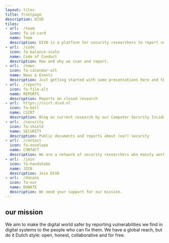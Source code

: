 ```yaml
---
layout: tiles
title: frontpage
description: DIVD
tiles: 
- url:  /team
  icon: fa-id-card
  name: Team
  description: DIVD is a platform for security researchers to report vulnerabilities, supported by volunteers.
- url:  /code
  icon: fa-balance-scale
  name: Code of Conduct
  description: How and why we scan and report.
- url:  /news
  icon: fa-calendar-alt
  name: News & Events
  description: Just getting started with some presentations here and there
- url:  /reports
  icon: fa-file-alt
  name: REPORTS
  description: Reports on closed research
- url:  https://csirt.divd.nl
  icon: fa-bell
  name: CSIRT
  description: Blog on current research by our Computer Security Incident Response Team
- url:  /security
  icon: fa-shield
  name: SECURITY
  description: Public documents and reports about (our) security
- url:  /contact
  icon: fa-envelope
  name: CONTACT
  description: We are a network of security researchers who mainly work online.
- url:  /join
  icon: fa-handshake
  name: JOIN
  description: Join DIVD
- url:  /donate
  icon: fa-eur
  name: DONATE
  description: We need your support for our mission.
---
```

<h2>our mission</h2>
<p>We aim to make the digital world safer by reporting vulnerabilities we find in digital systems to the people who can fix them. We have a global reach, but do it Dutch style: open, honest, collaborative and for free.</p>

